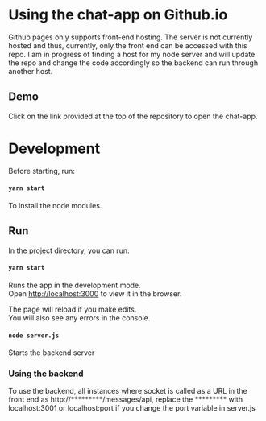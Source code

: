 # Using the chat-app on Github.io

Github pages only supports front-end hosting. The server is not currently hosted and thus, currently, only the front end can be accessed with this repo. I am in progress of finding a host for my node server and will update the repo and change the code accordingly so the backend can run through another host.

## Demo
Click on the link provided at the top of the repository to open the chat-app.

# Development

Before starting, run:

#### `yarn start`

To install the node modules.

## Run

In the project directory, you can run:

#### `yarn start`

Runs the app in the development mode.<br>
Open [http://localhost:3000](http://localhost:3000) to view it in the browser.

The page will reload if you make edits.<br>
You will also see any errors in the console.

#### `node server.js`

Starts the backend server

### Using the backend

To use the backend, all instances where socket is called as a URL in the front end as http://*********/messages/api, replace the ********* with localhost:3001 or localhost:port if you change the port variable in server.js 

